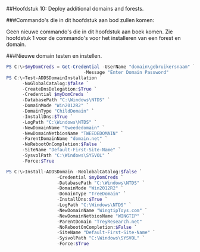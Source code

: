 ##Hoofdstuk 10: Deploy additional domains and forests.


###Commando's die in dit hoofdstuk aan bod zullen komen:

Geen nieuwe commando's die in dit hoofdstuk aan boek komen. Zie hoofdstuk 1 voor de commando's voor het installeren van een forest en domain.

###Nieuwe domain testen en instellen.
```PowerShell
PS C:\>$myDomCreds = Get-Credential -UserName "domain\gebruikersnaam" `
                             -Message "Enter Domain Password"
PS C:\>Test-ADDSDomainInstallation `
      -NoGlobalCatalog:$false `
      -CreateDnsDelegation:$True `
      -Credential $myDomCreds `
      -DatabasePath "C:\Windows\NTDS" `
      -DomainMode "Win2012R2" `
      -DomainType "ChildDomain" `
      -InstallDns:$True `
      -LogPath "C:\Windows\NTDS" `
      -NewDomainName "tweededomain" `
      -NewDomainNetbiosName "TWEEDEDOMAIN" `
      -ParentDomainName "domain.net" `
      -NoRebootOnCompletion:$False `
      -SiteName "Default-First-Site-Name" `
      -SysvolPath "C:\Windows\SYSVOL" `
      -Force:$True

PS C:\>Install-ADDSDomain -NoGlobalCatalog:$false `
                   -Credential $myDomCreds `
                   -DatabasePath "C:\Windows\NTDS" `
                   -DomainMode "Win2012R2" `
                   -DomainType "TreeDomain" `
                   -InstallDns:$True `
                   -LogPath "C:\Windows\NTDS" `
                   -NewDomainName "WingtipToys.com" `
                   -NewDomainNetbiosName "WINGTIP" `
                   -ParentDomain "TreyResearch.net"
                   -NoRebootOnCompletion:$False `
                   -SiteName "Default-First-Site-Name" `
                   -SysvolPath "C:\Windows\SYSVOL" `
                   -Force:$True
```